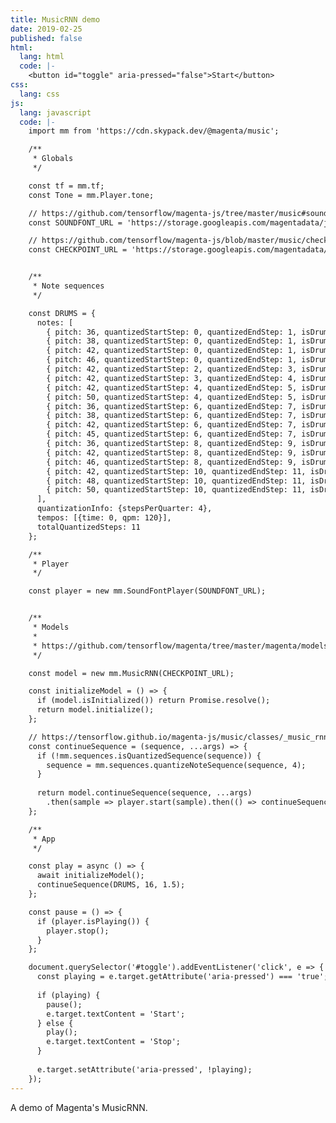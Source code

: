 ```yaml
---
title: MusicRNN demo
date: 2019-02-25
published: false
html:
  lang: html
  code: |-
    <button id="toggle" aria-pressed="false">Start</button>
css:
  lang: css
js:
  lang: javascript
  code: |-
    import mm from 'https://cdn.skypack.dev/@magenta/music';

    /**
     * Globals
     */

    const tf = mm.tf;
    const Tone = mm.Player.tone;

    // https://github.com/tensorflow/magenta-js/tree/master/music#soundfonts
    const SOUNDFONT_URL = 'https://storage.googleapis.com/magentadata/js/soundfonts/jazz_kit';

    // https://github.com/tensorflow/magenta-js/blob/master/music/checkpoints/README.md
    const CHECKPOINT_URL = 'https://storage.googleapis.com/magentadata/js/checkpoints/music_rnn/drum_kit_rnn';


    /**
     * Note sequences
     */

    const DRUMS = {
      notes: [
        { pitch: 36, quantizedStartStep: 0, quantizedEndStep: 1, isDrum: true },
        { pitch: 38, quantizedStartStep: 0, quantizedEndStep: 1, isDrum: true },
        { pitch: 42, quantizedStartStep: 0, quantizedEndStep: 1, isDrum: true },
        { pitch: 46, quantizedStartStep: 0, quantizedEndStep: 1, isDrum: true },
        { pitch: 42, quantizedStartStep: 2, quantizedEndStep: 3, isDrum: true },
        { pitch: 42, quantizedStartStep: 3, quantizedEndStep: 4, isDrum: true },
        { pitch: 42, quantizedStartStep: 4, quantizedEndStep: 5, isDrum: true },
        { pitch: 50, quantizedStartStep: 4, quantizedEndStep: 5, isDrum: true },
        { pitch: 36, quantizedStartStep: 6, quantizedEndStep: 7, isDrum: true },
        { pitch: 38, quantizedStartStep: 6, quantizedEndStep: 7, isDrum: true },
        { pitch: 42, quantizedStartStep: 6, quantizedEndStep: 7, isDrum: true },
        { pitch: 45, quantizedStartStep: 6, quantizedEndStep: 7, isDrum: true },
        { pitch: 36, quantizedStartStep: 8, quantizedEndStep: 9, isDrum: true },
        { pitch: 42, quantizedStartStep: 8, quantizedEndStep: 9, isDrum: true },
        { pitch: 46, quantizedStartStep: 8, quantizedEndStep: 9, isDrum: true },
        { pitch: 42, quantizedStartStep: 10, quantizedEndStep: 11, isDrum: true },
        { pitch: 48, quantizedStartStep: 10, quantizedEndStep: 11, isDrum: true },
        { pitch: 50, quantizedStartStep: 10, quantizedEndStep: 11, isDrum: true },
      ],
      quantizationInfo: {stepsPerQuarter: 4},
      tempos: [{time: 0, qpm: 120}],
      totalQuantizedSteps: 11
    };

    /**
     * Player
     */

    const player = new mm.SoundFontPlayer(SOUNDFONT_URL);


    /**
     * Models
     *
     * https://github.com/tensorflow/magenta/tree/master/magenta/models/improv_rnn
     */

    const model = new mm.MusicRNN(CHECKPOINT_URL);

    const initializeModel = () => {
      if (model.isInitialized()) return Promise.resolve();
      return model.initialize();
    };

    // https://tensorflow.github.io/magenta-js/music/classes/_music_rnn_model_.musicrnn.html#continuesequence
    const continueSequence = (sequence, ...args) => {
      if (!mm.sequences.isQuantizedSequence(sequence)) {
        sequence = mm.sequences.quantizeNoteSequence(sequence, 4);
      }
      
      return model.continueSequence(sequence, ...args)
        .then(sample => player.start(sample).then(() => continueSequence(sample, ...args)));
    };

    /**
     * App
     */

    const play = async () => {
      await initializeModel();
      continueSequence(DRUMS, 16, 1.5);
    };

    const pause = () => {
      if (player.isPlaying()) {
        player.stop();
      }
    };

    document.querySelector('#toggle').addEventListener('click', e => {
      const playing = e.target.getAttribute('aria-pressed') === 'true';
      
      if (playing) {
        pause();
        e.target.textContent = 'Start';
      } else {
        play();
        e.target.textContent = 'Stop';
      }
      
      e.target.setAttribute('aria-pressed', !playing);
    });
---
```

A demo of Magenta's MusicRNN.

